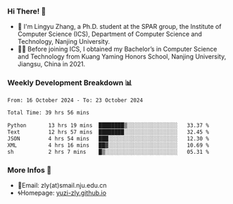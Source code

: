 ### Hi There! 👋 
- 🐳 I'm Lingyu Zhang, a Ph.D. student at the SPAR group, the Institute of Computer Science (ICS), Department of Computer Science and Technology, Nanjing University.
- 🧑‍🎓 Before joining ICS, I obtained my Bachelor’s in Computer Science and Technology from Kuang Yaming Honors School, Nanjing University, Jiangsu, China in 2021.

### Weekly Development Breakdown :bar_chart:

<!--START_SECTION:waka-->

```txt
From: 16 October 2024 - To: 23 October 2024

Total Time: 39 hrs 56 mins

Python       13 hrs 19 mins  ████████▒░░░░░░░░░░░░░░░░   33.37 %
Text         12 hrs 57 mins  ████████░░░░░░░░░░░░░░░░░   32.45 %
JSON         4 hrs 54 mins   ███░░░░░░░░░░░░░░░░░░░░░░   12.30 %
XML          4 hrs 16 mins   ██▓░░░░░░░░░░░░░░░░░░░░░░   10.69 %
sh           2 hrs 7 mins    █▒░░░░░░░░░░░░░░░░░░░░░░░   05.31 %
```

<!--END_SECTION:waka-->

<!--
### Github Contributions :octocat:

![](https://raw.githubusercontent.com/yuzi-zly/yuzi-zly/output/github-contribution-grid-snake.svg)              
-->

### More Infos 📖

- 📧Email: zly(at)smail.nju.edu.cn
- 🌀Homepage: [yuzi-zly.github.io](https://yuzi-zly.github.io/)
